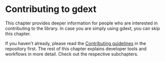 <!--
  ~ This Source Code Form is subject to the terms of the Mozilla Public
  ~ License, v. 2.0. If a copy of the MPL was not distributed with this
  ~ file, You can obtain one at https://mozilla.org/MPL/2.0/.
-->

# Contributing to gdext

This chapter provides deeper information for people who are interested in contributing to the library.
In case you are simply using gdext, you can skip this chapter.

If you haven't already, please read the [Contributing guidelines] in the repository first.
The rest of this chapter explains developer tools and workflows in more detail. Check out the respective subchapters.

[Contributing guidelines]: https://github.com/godot-rust/gdext/blob/master/Contributing.md
